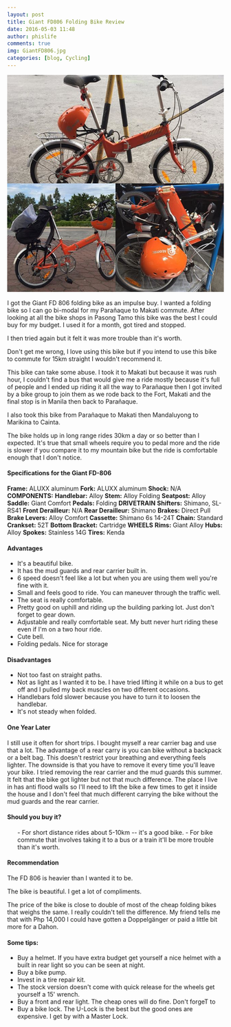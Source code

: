 ```yaml
---
layout: post
title: Giant FD806 Folding Bike Review
date: 2016-05-03 11:48
author: phislife
comments: true
img: GiantFD806.jpg
categories: [blog, Cycling]
---
```


![Giant FD 806](https://raw.githubusercontent.com/kevinolega/philippineislandliving/master/images/GiantFD806.jpg "Giant Entry Level Folding Bike")

I got the Giant FD 806 folding bike as an impulse buy. I wanted a folding bike so I can go bi-modal for my Parañaque to Makati commute. After looking at all the bike shops in Pasong Tamo this bike was the best I could buy for my budget. I used it for a month, got tired and stopped.

I then tried again but it felt it was more trouble than it's worth.

Don't get me wrong, I love using this bike but if you intend to use this bike to commute for 15km straight I wouldn't recommend it.

This bike can take some abuse. I took it to Makati but because it was rush hour, I couldn't find a bus that would give me a ride mostly because it's full of people and I ended up riding it all the way to Parañaque then I got invited by a bike group to join them as we rode back to the Fort, Makati and the final stop is in Manila then back to Parañaque.

I also took this bike from Parañaque to Makati then Mandaluyong to Marikina to Cainta.

The bike holds up in long range rides 30km a day or so better than I expected. It's true that small wheels require you to pedal more and the ride is slower if you compare it to my mountain bike but the ride is comfortable enough that I don't notice.

#### Specifications for the Giant FD-806

**Frame:**  ALUXX aluminum
**Fork:**   ALUXX aluminum
**Shock:**  N/A
**COMPONENTS:**
**Handlebar:**  Alloy
**Stem:**   Alloy Folding
**Seatpost:**   Alloy
**Saddle:** Giant Comfort
**Pedals:** Folding
**DRIVETRAIN**
**Shifters:**   Shimano, SL-RS41
**Front Derailleur:**   N/A
**Rear Derailleur:**    Shimano
**Brakes:** Direct Pull
**Brake Levers:**   Alloy Comfort
**Cassette:**   Shimano 6s 14-24T
**Chain:**  Standard
**Crankset:**   52T
**Bottom Bracket:** Cartridge
**WHEELS**
**Rims:**   Giant Alloy
**Hubs:**   Alloy
**Spokes:** Stainless 14G
**Tires:**  Kenda

#### Advantages


- It's a beautiful bike.
- It has the mud guards and rear carrier built in.
- 6 speed doesn't feel like a lot but when you are using them well you're fine with it.
- Small and feels good to ride. You can maneuver through the traffic well.
- The seat is really comfortable.
- Pretty good on uphill and riding up the building parking lot. Just don't forget to gear down.
- Adjustable and really comfortable seat. My butt never hurt riding these even if I'm on a two hour ride.
- Cute bell.
- Folding pedals. Nice for storage
</ul>

#### Disadvantages


- Not too fast on straight paths.
- Not as light as I wanted it to be. I have tried lifting it while on a bus to get off and I pulled my back muscles on two different occasions.
- Handlebars fold slower because you have to turn it to loosen the handlebar.
- It's not steady when folded.


#### One Year Later

I still use it often for short trips.
I bought myself a rear carrier bag and use that a lot. The advantage of a rear carry is you can bike without a backpack or a belt bag. This doesn't restrict your breathing and everything feels lighter. The downside is that you have to remove it every time you'll leave your bike.
I tried removing the rear carrier and the mud guards this summer. It felt that the bike got lighter but not that much difference. The place I live in has anti flood walls so I'll need to lift the bike a few times to get it inside the house and I don't feel that much different carrying the bike without the mud guards and the rear carrier.

#### Should you buy it?

<ul>
- For short distance rides about 5-10km -- it's a good bike.
- For bike commute that involves taking it to a bus or a train it'll be more trouble than it's worth.
</ul>

#### Recommendation

The FD 806 is heavier than I wanted it to be.

The bike is beautiful. I get a lot of compliments.

The price of the bike is close to double of most of the cheap folding bikes that weighs the same. I really couldn't tell the difference.
My friend tells me that with Php 14,000 I could have gotten a Doppelgänger or paid a little bit more for a Dahon.

#### Some tips:


- Buy a helmet. If you have extra budget get yourself a nice helmet with a built in rear light so you can be seen at night.
- Buy a bike pump.
- Invest in a tire repair kit.
- The stock version doesn't come with quick release for the wheels get yourself a 15' wrench.
- Buy a front and rear light. The cheap ones will do fine. Don't forgeT to
- Buy a bike lock. The U-Lock is the best but the good ones are expensive. I get by with a Master Lock.




[giant]: https://github.com/kevinolega/philippineislandliving/images/GiantFD806.jpg "Giant FD 806"

